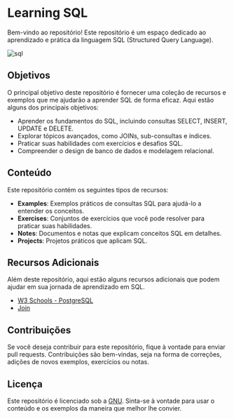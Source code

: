 # Learning SQL

Bem-vindo ao repositório! Este repositório é um espaço dedicado ao aprendizado e prática da linguagem SQL (Structured Query Language).

![sql](https://cdn3.iconfinder.com/data/icons/file-extension-11/512/sql-file-extension-format-digital-512.png)

## Objetivos

O principal objetivo deste repositório é fornecer uma coleção de recursos e exemplos que me ajudarão a aprender SQL de forma eficaz. Aqui estão alguns dos principais objetivos:

- Aprender os fundamentos do SQL, incluindo consultas SELECT, INSERT, UPDATE e DELETE.
- Explorar tópicos avançados, como JOINs, sub-consultas e índices.
- Praticar suas habilidades com exercícios e desafios SQL.
- Compreender o design de banco de dados e modelagem relacional.

## Conteúdo

Este repositório contém os seguintes tipos de recursos:

- **Examples**: Exemplos práticos de consultas SQL para ajudá-lo a entender os conceitos.
- **Exercises**: Conjuntos de exercícios que você pode resolver para praticar suas habilidades.
- **Notes**: Documentos e notas que explicam conceitos SQL em detalhes.
- **Projects**: Projetos práticos que aplicam SQL.

## Recursos Adicionais

Além deste repositório, aqui estão alguns recursos adicionais que podem ajudar em sua jornada de aprendizado em SQL.

- [W3 Schools - PostgreSQL](https://www.w3schools.com/postgresql/index.php)
- [Join](https://medium.com/@aneuk3/sql-joins-defcf817e8cf)

## Contribuições

Se você deseja contribuir para este repositório, fique à vontade para enviar pull requests. Contribuições são bem-vindas, seja na forma de correções, adições de novos exemplos, exercícios ou notas.

## Licença

Este repositório é licenciado sob a [GNU](LICENSE.md). Sinta-se à vontade para usar o conteúdo e os exemplos da maneira que melhor lhe convier.
